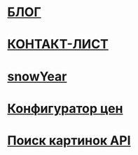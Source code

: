 
# <a href="https://martiliones.github.io/bl0g/"> БЛОГ</a> <br>
# <a href="https://martiliones.github.io/contacts/"> КОНТАКТ-ЛИСТ</a>
# <a href="https://martiliones.github.io/snowYear/life.html"> snowYear</a>
# <a href="https://martiliones.github.io/dist/">Конфигуратор цен</a>
# <a href="https://martiliones.github.io/jsonexample/">Поиск картинок API</a>
